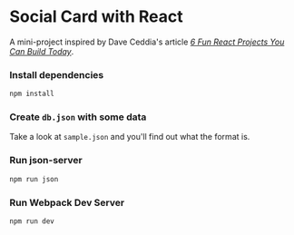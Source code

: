 # Social Card with React
A mini-project inspired by Dave Ceddia's article [*6 Fun React Projects You Can Build Today*](https://daveceddia.com/react-practice-projects/).

### Install dependencies
```bash
npm install
```

### Create `db.json` with some data
Take a look at `sample.json` and you'll find out what the format is.

### Run json-server
```bash
npm run json
```

### Run Webpack Dev Server
```bash
npm run dev
```
